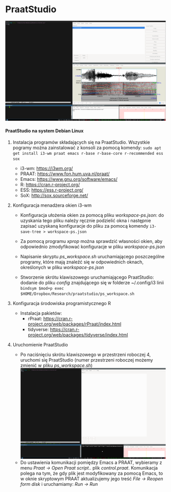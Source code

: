# PraatStudio
![praatstudio](./praatstudio.png)

#### PraatStudio na system Debian Linux

1. Instalacja programów składających się na PraatStudio. Wszystkie pogramy można
zainstalować z konsoli za pomocą komendy: `sudo apt get install i3-wm praat
emacs r-base r-base-core r-recommended ess sox`

   * i3-wm: https://i3wm.org/
   * PRAAT: https://www.fon.hum.uva.nl/praat/
   * Emacs: https://www.gnu.org/software/emacs/
   * R: https://cran.r-project.org/ 
   * ESS: https://ess.r-project.org/
   * SoX: http://sox.sourceforge.net/


2. Konfiguracja menadżera okien i3-wm
   * Konfiguracja ułożenia okien za pomocą pliku _workspace-ps.json_:
	 do uzyskania tego pliku należy ręcznie podzielić okna i następnie
	 zapisać uzyskaną konfiguracje do pliku za pomocą komendy
	 `i3-save-tree > workspace-ps.json`
	 
   * Za pomocą programu _xprop_ można sprawdzić własności okien, aby odpowiednio
	 zmodyfikować konfiguracje w pliku _workspace-ps.json_
	 
   * Napisanie skryptu _ps\_workspace.sh_ uruchamiającego poszczególne programy,
     które mają znaleźć się w odpowiednich oknach, określonych w pliku
     _workspace-ps.json_

   * Stworzenie skrótu klawiszowego uruchamiającego PraatStudio: dodanie do
	 pliku _config_ znajdującego się w folderze ~/.config/i3 linii `bindsym $mod+p exec
	 $HOME/Dropbox/Research/praatstudio/ps_workspace.sh`

3. Konfiguracja środowiska programistycznego R
   * Instalacja pakietów:
	 * rPraat: https://cran.r-project.org/web/packages/rPraat/index.html
	 * tidyverse: https://cran.r-project.org/web/packages/tidyverse/index.html


4. Uruchomienie PraatStudio
   * Po naciśnięciu skrótu klawiszowego w przestrzeni roboczej 4, uruchomi się
     PraatStudio (numer przestrzeni roboczej możemy zmienić w pliku
     _ps\_workspace.sh_) ![praatstudioinit](./praatstudio_init.png)
   * Do ustawienia komunikacji pomiędzy Emacs a PRAAT, wybieramy z menu _Praat
     -> Open Praat script.._ plik _control.praat_. Komunikacja polega na tym, że
     gdy plik jest modyfikowany za pomocą Emacs, to w oknie skryptowym PRAAT
     aktualizujemy jego treść _File -> Reopen form disk_ i uruchamiamy: _Run ->
     Run_
 
